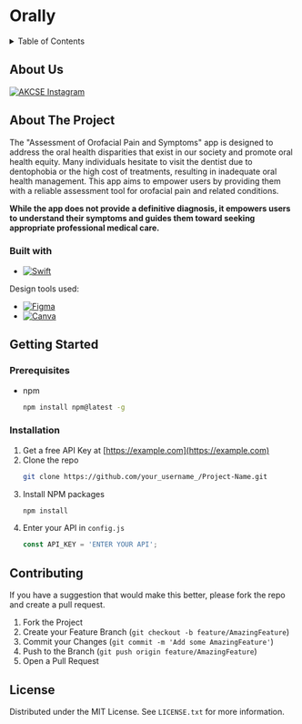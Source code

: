 # Orally

<!-- TABLE OF CONTENTS -->
<details>
  <summary>Table of Contents</summary>
  <ol>
    <li><a href="#about-us">About Us</a></li>
    <li>
      <a href="#about-the-project">About The Project</a>
      <ul>
        <li><a href="#built-with">Built With</a></li>
      </ul>
    </li>
    <li>
      <a href="#getting-started">Getting Started</a>
      <ul>
        <li><a href="#prerequisites">Prerequisites</a></li>
        <li><a href="#installation">Installation</a></li>
      </ul>
    </li>
    <li><a href="#contributing">Contributing</a></li>
    <li><a href="#license">License</a></li>
  </ol>
</details>

<!-- ABOUT US -->
## About Us

[![AKCSE Instagram][Instagram]][Instagram-url]

<!-- ABOUT THE PROJECT -->
## About The Project

The "Assessment of Orofacial Pain and Symptoms" app is designed to address the oral health disparities that exist in our society and promote oral health equity. Many individuals hesitate to visit the dentist due to dentophobia or the high cost of treatments, resulting in inadequate oral health management. This app aims to empower users by providing them with a reliable assessment tool for orofacial pain and related conditions.

**While the app does not provide a definitive diagnosis, it empowers users to understand their symptoms and guides them toward seeking appropriate professional medical care.**


### Built with

* [![Swift][SwiftUI]][Swift-url]

Design tools used:

* [![Figma][Figma.com]][Figma-url]
* [![Canva][Canva.com]][Canva-url]

<!-- GETTING STARTED -->
## Getting Started

### Prerequisites

* npm
  ```sh
  npm install npm@latest -g
  ```

### Installation

1. Get a free API Key at [https://example.com](https://example.com)
2. Clone the repo
   ```sh
   git clone https://github.com/your_username_/Project-Name.git
   ```
3. Install NPM packages
   ```sh
   npm install
   ```
4. Enter your API in `config.js`
   ```js
   const API_KEY = 'ENTER YOUR API';
   ```

<!-- CONTRIBUTING -->
## Contributing

If you have a suggestion that would make this better, please fork the repo and create a pull request. 

1. Fork the Project
2. Create your Feature Branch (`git checkout -b feature/AmazingFeature`)
3. Commit your Changes (`git commit -m 'Add some AmazingFeature'`)
4. Push to the Branch (`git push origin feature/AmazingFeature`)
5. Open a Pull Request

<!-- License -->
## License

Distributed under the MIT License. See `LICENSE.txt` for more information.



<!-- MARKDOWN LINKS & IMAGES -->
<!-- https://www.markdownguide.org/basic-syntax/#reference-style-links -->
<!-- https://ileriayo.github.io/markdown-badges/ -->
[Instagram]: https://img.shields.io/badge/Instagram-%23E4405F.svg?style=for-the-badge&logo=Instagram&logoColor=white
[Instagram-url]: https://instagram.com/akcse_mcgill?igshid=MzRlODBiNWFlZA==
[SwiftUI]: https://img.shields.io/badge/swift-F54A2A?style=for-the-badge&logo=swift&logoColor=white
[Swift-url]: https://developer.apple.com/swift/
[Figma.com]: https://img.shields.io/badge/figma-%23F24E1E.svg?style=for-the-badge&logo=figma&logoColor=white
[Figma-url]: https://www.figma.com/
[Canva.com]: https://img.shields.io/badge/Canva-%2300C4CC.svg?style=for-the-badge&logo=Canva&logoColor=white
[Canva-url]: https://www.canva.com/
